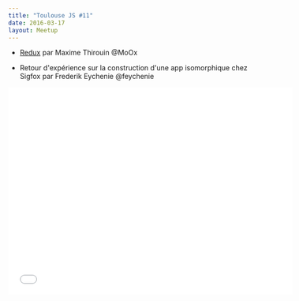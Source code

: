 ```yaml
---
title: "Toulouse JS #11"
date: 2016-03-17
layout: Meetup
---
```


- [Redux](https://speakerdeck.com/moox/fr-what-the-fluxk-cest-quoi-redux) par
  Maxime Thirouin @MoOx

- Retour d'expérience sur la construction d'une app isomorphique chez Sigfox par Frederik Eychenie @feychenie

<iframe src="//slides.com/maxdow/toulousejs11/embed" width="576" height="420" scrolling="no" frameborder="0" webkitallowfullscreen="true" mozallowfullscreen="true" allowfullscreen="true">
</iframe>